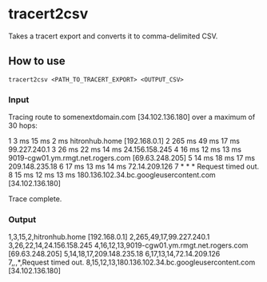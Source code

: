 # tracert2csv
Takes a tracert export and converts it to comma-delimited CSV.

## How to use
```
tracert2csv <PATH_TO_TRACERT_EXPORT> <OUTPUT_CSV>
```

### Input
Tracing route to somenextdomain.com [34.102.136.180]
over a maximum of 30 hops:

  1     3 ms    15 ms     2 ms  hitronhub.home [192.168.0.1]
  2   265 ms    49 ms    17 ms  99.227.240.1
  3    26 ms    22 ms    14 ms  24.156.158.245
  4    16 ms    12 ms    13 ms  9019-cgw01.ym.rmgt.net.rogers.com [69.63.248.205]
  5    14 ms    18 ms    17 ms  209.148.235.18
  6    17 ms    13 ms    14 ms  72.14.209.126
  7     *        *        *     Request timed out.
  8    15 ms    12 ms    13 ms  180.136.102.34.bc.googleusercontent.com [34.102.136.180]

Trace complete.

### Output
1,3,15,2,hitronhub.home [192.168.0.1]
2,265,49,17,99.227.240.1
3,26,22,14,24.156.158.245
4,16,12,13,9019-cgw01.ym.rmgt.net.rogers.com [69.63.248.205]
5,14,18,17,209.148.235.18
6,17,13,14,72.14.209.126
7,*,*,*,Request timed out.
8,15,12,13,180.136.102.34.bc.googleusercontent.com [34.102.136.180]